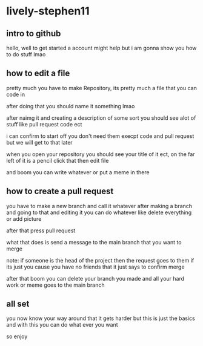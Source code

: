 # lively-stephen11
intro to github
---
hello, well to get started a account might help but i am gonna show you how to do stuff lmao

how to edit a file
---
pretty much you have to make Repository, its pretty much a file that you can code in

after doing that you should name it something lmao

after naimg it and creating a description of some sort you should see alot of stuff like pull request code ect

i can confirm to start off you don't need them execpt code and pull request but we will get to that later

when you open your repository you should see your title of it ect, on the far left of it is a pencil click that then edit file

and boom you can write whatever or put a meme in there

how to create a pull request
---
you have to make a new branch and call it whatever after making a branch and going to that and editing it you can do whatever like delete everything or add picture

after that press pull request

what that does is send a message to the main branch that you want to merge

note: if someone is the head of the project then the request goes to them if its just you cause you have no friends that it just says to confirm merge

after that boom you can delete your branch you made and all your hard work or meme goes to the main branch

all set
---
you now know your way around that it gets harder but this is just the basics and with this you can do what ever you want

so enjoy